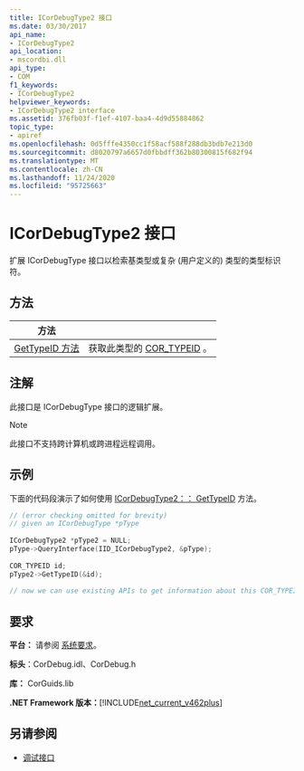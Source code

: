 ```yaml
---
title: ICorDebugType2 接口
ms.date: 03/30/2017
api_name:
- ICorDebugType2
api_location:
- mscordbi.dll
api_type:
- COM
f1_keywords:
- ICorDebugType2
helpviewer_keywords:
- ICorDebugType2 interface
ms.assetid: 376fb03f-f1ef-4107-baa4-4d9d55884862
topic_type:
- apiref
ms.openlocfilehash: 0d5fffe4350cc1f58acf588f288db3bdb7e213d0
ms.sourcegitcommit: d8020797a6657d0fbbdff362b80300815f682f94
ms.translationtype: MT
ms.contentlocale: zh-CN
ms.lasthandoff: 11/24/2020
ms.locfileid: "95725663"
---
```

# <a name="icordebugtype2-interface"></a>ICorDebugType2 接口

扩展 ICorDebugType 接口以检索基类型或复杂 (用户定义的) 类型的类型标识符。  
  
## <a name="methods"></a>方法  
  
|方法||  
|------------|-|  
|[GetTypeID 方法](icordebugtype2-gettypeid-method.md)|获取此类型的 [COR_TYPEID](cor-typeid-structure.md) 。|  
  
## <a name="remarks"></a>注解  

 此接口是 ICorDebugType 接口的逻辑扩展。  
  
> [!NOTE]
> 此接口不支持跨计算机或跨进程远程调用。  
  
## <a name="example"></a>示例  

 下面的代码段演示了如何使用 [ICorDebugType2：： GetTypeID](icordebugtype2-gettypeid-method.md) 方法。  
  
```cpp  
// (error checking omitted for brevity)  
// given an ICorDebugType *pType  
  
ICorDebugType2 *pType2 = NULL;  
pType->QueryInterface(IID_ICorDebugType2, &pType);  
  
COR_TYPEID id;  
pType2->GetTypeID(&id);  
  
// now we can use existing APIs to get information about this COR_TYPEID  
```  
  
## <a name="requirements"></a>要求  

 **平台：** 请参阅 [系统要求](../../get-started/system-requirements.md)。  
  
 **标头**：CorDebug.idl、CorDebug.h  
  
 **库：** CorGuids.lib  
  
 **.NET Framework 版本：**[!INCLUDE[net_current_v462plus](../../../../includes/net-current-v462plus-md.md)]  
  
## <a name="see-also"></a>另请参阅

- [调试接口](debugging-interfaces.md)
